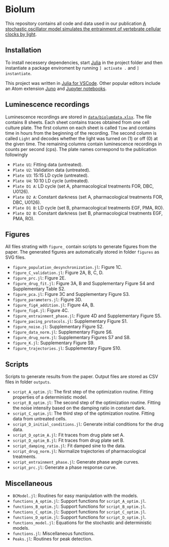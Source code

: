# Biolum

This repository contains all code and data used in our publication [A stochastic oscillator model simulates the entrainment of vertebrate cellular clocks by light](https://www.nature.com/articles/s41598-021-93913-2).

## Installation 
To install necessery dependencies, start [Julia](https://julialang.org/) in the project folder and then instantiate a package enviroment by running `] activate .` and `] instantiate`.

This project was written in [Julia for VSCode](https://www.julia-vscode.org/). Other popular editors include an Atom extension [Juno](https://junolab.org/) and [Jupyter notebooks](https://jupyter.org/).

## Luminescence recordings
Luminescence recordings are stored in [`data/biolumdata.xlsx`](data/biolumdata.xlsx). The file contains 8 sheets. Each sheet contains traces obtained from one cell culture plate. The first column on each sheet is called `Time` and contains time in hours from the beginning of the recording. The second column is called `Light` and decodes whether the light was turned on (1) or off (0) at the given time. The remaining columns contain luminescence recordings in counts per second (cps). The plate names correspond to the publication followingly
- `Plate U1`: Fitting data (untreated).
- `Plate U2`: Validation data (untreated).
- `Plate U3`: 15:15 LD cycle (untreated).
- `Plate U4`: 10:10 LD cycle (untreated).
- `Plate D1 A`: LD cycle (set A, pharmacological treatments FOR, DBC, U0126).
- `Plate D2 A`: Constant darkness (set A, pharmacological treatments FOR, DBC, U0126).
- `Plate D1 B`: LD cycle (set B, pharmacological treatments EGF, PMA, RO).
- `Plate D2 B`: Constant darkness (set B, pharmacological treatments EGF, PMA, RO).

## Figures
All files strating with `figure_` contain scripts to generate figures from the paper. The generated figures are automatically stored in folder `figures` as SVG files.
- `figure_population_desynchronization.jl`: Figure 1C.
- `figure_C_validation.jl`: Figure 2A, B, C, D.
- `figure_prc.jl`: Figure 2E.
- `figure_drug_fit.jl`: Figure 3A, B and Supplementary Figure S4 and Supplementary Table S2.
- `figure_pca.jl`: Figure 3C and Supplementary Figure S3.
- `figure_parameters.jl`: Figure 3D.
- `figure_fig4_addition.jl`: Figure 4A, B.
- `figure_fig4.jl`: Figure 4C.
- `figure_entrainment_phase.jl`: Figure 4D and Supplementary Figure S5.
- `figure_pacing_protocols.jl`: Supplementary Figure S1.
- `figure_noise.jl`: Supplementary Figure S2.
- `figure_data_norm.jl`: Supplementary Figure S6.
- `figure_drug_norm.jl`: Supplementary Figures S7 and S8.
- `figure_K.jl`: Supplementary Figure S9.
- `figure_trajectories.jl`: Supplementary Figure S10.

## Scripts
Scripts to generate results from the paper. Output files are stored as CSV files in folder `outputs`.
- `script_A_optim.jl`: The first step of the optimization routine. Fitting properties of a deterministic model.
- `script_B_optim.jl`: The second step of the optimization routine. Fitting the noise intensity based on the damping ratio in constant dark.
- `script_C_optim.jl`: The third step of the optimization routine. Fitting data from untreated cells.
- `script_D_initial_conditions.jl`: Generate initial conditions for the drug data.
- `script_D_optim_A.jl`: Fit traces from drug plate set A.
- `script_D_optim_B.jl`: Fit traces from drug plate set B.
- `script_damping_ratio.jl`: Fit damped sine to the data.
- `script_drug_norm.jl`: Normalize trajectories of pharmacological treatments.
- `script_entrainment_phase.jl`: Generate phase angle curves.
- `script_prc.jl`: Generate a phase response curve.

## Miscellaneous
- `BCModel.jl`: Routines for easy manipulation with the models.
- `functions_A_optim.jl`: Support functions for `script_A_optim.jl`.
- `functions_B_optim.jl`: Support functions for `script_B_optim.jl`.
- `functions_C_optim.jl`: Support functions for `script_C_optim.jl`.
- `functions_D_optim.jl`: Support functions for `script_D_optim.jl`.
- `functions_model.jl`: Equations for the stochastic and deterministic models.
- `functions.jl`: Miscellaneous functions.
- `Peaks.jl`: Routines for peak detection.
